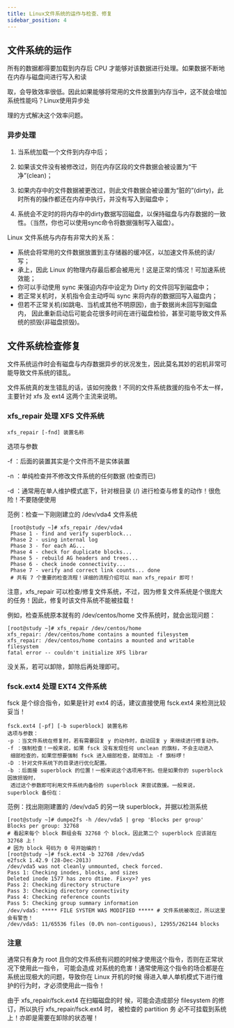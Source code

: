 ```yaml
---
title: Linux文件系统的运作与检查、修复
sidebar_position: 4
---
```


## 文件系统的运作

所有的数据都得要加载到内存后 CPU 才能够对该数据进行处理。如果数据不断地在内存与磁盘间进行写入和读

取，会导致效率很低。因此如果能够将常用的文件放置到内存当中，这不就会增加系统性能吗？Linux使用异步处

理的方式解决这个效率问题。



### **异步处理**

1. 当系统加载一个文件到内存中后；

2. 如果该文件没有被修改过，则在内存区段的文件数据会被设置为“干净”(clean)；

3. 如果内存中的文件数据被更改过，则此文件数据会被设置为“脏的”(dirty)，此时所有的操作都还在内存中执行，并没有写入到磁盘中；

4. 系统会不定时的将内存中的dirty数据写回磁盘，以保持磁盘与内存数据的一致性。（当然，你也可以使用sync命令将数据强制写入磁盘）。



Linux 文件系统与内存有非常大的关系：

- 系统会将常用的文件数据放置到主存储器的缓冲区，以加速文件系统的读/写；
- 承上，因此 Linux 的物理内存最后都会被用光！这是正常的情况！可加速系统效能；
- 你可以手动使用 sync 来强迫内存中设定为 Dirty 的文件回写到磁盘中；
- 若正常关机时，关机指令会主动呼叫 sync 来将内存的数据回写入磁盘内；
- 但若不正常关机(如跳电、当机或其他不明原因)，由于数据尚未回写到磁盘内， 因此重新启动后可能会花很多时间在进行磁盘检验，甚至可能导致文件系统的损毁(非磁盘损毁)。

## 文件系统检查修复

文件系统运作时会有磁盘与内存数据异步的状况发生，因此莫名其妙的宕机非常可能导致文件系统的错乱。

文件系统真的发生错乱的话，该如何挽救！不同的文件系统救援的指令不太一样，主要针对 xfs 及 ext4 这两个主流来说明。

### xfs_repair 处理 XFS 文件系统

```shell
xfs_repair [-fnd] 装置名称
```

 选项与参数

 -f ：后面的装置其实是个文件而不是实体装置

-n ：单纯检查并不修改文件系统的任何数据 (检查而已) 

-d ：通常用在单人维护模式底下，针对根目录 (/) 进行检查与修复的动作！很危险！不要随便使用

范例：检查一下刚刚建立的 /dev/vda4 文件系统

```shell
 [root@study ~]# xfs_repair /dev/vda4 
 Phase 1 - find and verify superblock... 
 Phase 2 - using internal log 
 Phase 3 - for each AG... 
 Phase 4 - check for duplicate blocks... 
 Phase 5 - rebuild AG headers and trees... 
 Phase 6 - check inode connectivity... 
 Phase 7 - verify and correct link counts... done 
 # 共有 7 个重要的检查流程！详细的流程介绍可以 man xfs_repair 即可！
```

注意，xfs_repair 可以检查/修复文件系统，不过，因为修复文件系统是个很庞大的任务！因此，修复时该文件系统不能被挂载！

例如，检查系统原本就有的 /dev/centos/home 文件系统时，就会出现问题：

```shell
[root@study ~]# xfs_repair /dev/centos/home 
xfs_repair: /dev/centos/home contains a mounted filesystem 
xfs_repair: /dev/centos/home contains a mounted and writable filesystem 
fatal error -- couldn't initialize XFS librar
```

 没关系，若可以卸除，卸除后再处理即可。

### fsck.ext4 处理 EXT4 文件系统 

fsck 是个综合指令，如果是针对 ext4 的话，建议直接使用 fsck.ext4 来检测比较妥当！

```shell
fsck.ext4 [-pf] [-b superblock] 装置名称
选项与参数：
-p ：当文件系统在修复时，若有需要回复 y 的动作时，自动回复 y 来继续进行修复动作。
-f ：强制检查！一般来说，如果 fsck 没有发现任何 unclean 的旗标，不会主动进入
 细部检查的，如果您想要强制 fsck 进入细部检查，就得加上 -f 旗标啰！
-D ：针对文件系统下的目录进行优化配置。
-b ：后面接 superblock 的位置！一般来说这个选项用不到。但是如果你的 superblock 因故损毁时，
 透过这个参数即可利用文件系统内备份的 superblock 来尝试救援。一般来说，superblock 备份在：
```

范例：找出刚刚建置的 /dev/vda5 的另一块 superblock，并据以检测系统

```shell
[root@study ~]# dumpe2fs -h /dev/vda5 | grep 'Blocks per group'
Blocks per group: 32768
# 看起来每个 block 群组会有 32768 个 block，因此第二个 superblock 应该就在 32768 上！
# 因为 block 号码为 0 号开始编的！
[root@study ~]# fsck.ext4 -b 32768 /dev/vda5
e2fsck 1.42.9 (28-Dec-2013)
/dev/vda5 was not cleanly unmounted, check forced.
Pass 1: Checking inodes, blocks, and sizes
Deleted inode 1577 has zero dtime. Fix<y>? yes
Pass 2: Checking directory structure
Pass 3: Checking directory connectivity
Pass 4: Checking reference counts
Pass 5: Checking group summary information
/dev/vda5: ***** FILE SYSTEM WAS MODIFIED ***** # 文件系统被改过，所以这里会有警告！
/dev/vda5: 11/65536 files (0.0% non-contiguous), 12955/262144 blocks
```

### 注意

通常只有身为 root 且你的文件系统有问题的时候才使用这个指令，否则在正常状况下使用此一指令， 可能会造成 对系统的危害！通常使用这个指令的场合都是在系统出现极大的问题，导致你在 Linux 开机的时候 得进入单人单机模式下进行维护的行为时，才必须使用此一指令！

由于 xfs_repair/fsck.ext4 在扫瞄磁盘的时 候，可能会造成部分 filesystem 的修订，所以执行 xfs_repair/fsck.ext4 时， 被检查的 partition 务 必不可挂载到系统上！亦即是需要在卸除的状态喔！
